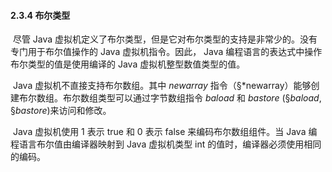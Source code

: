 #### 2.3.4 布尔类型

​		尽管 Java 虚拟机定义了布尔类型，但是它对布尔类型的支持是非常少的。没有专门用于布尔值操作的 Java 虚拟机指令。因此， Java 编程语言的表达式中操作布尔类型的值是使用编译的 Java 虚拟机整型数值类型的值。

​		Java 虚拟机不直接支持布尔数组。其中 *newarray* 指令（§*newarray）能够创建布尔数组。布尔数组类型可以通过字节数组指令 *baload*  和 *bastore* (§*baload*, §*bastore*)来访问和修改。

​		Java 虚拟机使用 1 表示 true 和 0 表示 false 来编码布尔数组组件。当 Java 编程语言布尔值由编译器映射到 Java 虚拟机类型 int 的值时，编译器必须使用相同的编码。

